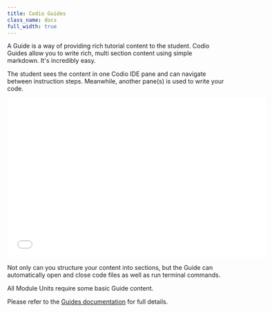 ```yaml
---
title: Codio Guides
class_name: docs
full_width: true
---
```


A Guide is a way of providing rich tutorial content to the student. Codio Guides allow you to write rich, multi section content using simple markdown. It's incredibly easy.

The student sees the content in one Codio IDE pane and can navigate between instruction steps. Meanwhile, another pane(s) is used to write your code.

<div class="video">
  <div class="video-wrapper">
    <iframe src="//player.vimeo.com/video/105219223" width="600" height="370" frameborder="0" webkitallowfullscreen mozallowflscreen allowfullscreen></iframe>
  </div>
</div>

Not only can you structure your content into sections, but the Guide can automatically open and close code files as well as run terminal commands.

All Module Units require some basic Guide content.

Please refer to the [Guides documentation](/docs/ide/tools/guides/) for full details.
